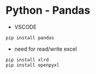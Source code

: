 # Python - Pandas

+ VSCODE

```
pip install pandas
```

+ need for read/write excel
```
pip install xlrd   
pip install openpyxl  
```

